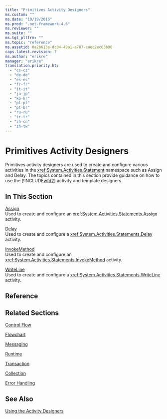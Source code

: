 ```yaml
---
title: "Primitives Activity Designers"
ms.custom: ""
ms.date: "10/19/2016"
ms.prod: ".net-framework-4.6"
ms.reviewer: ""
ms.suite: ""
ms.tgt_pltfrm: ""
ms.topic: "reference"
ms.assetid: 0a2b613e-dc04-49a1-a787-caec2ec63b90
caps.latest.revision: 7
ms.author: "erikre"
manager: "erikre"
translation.priority.ht: 
  - "cs-cz"
  - "de-de"
  - "es-es"
  - "fr-fr"
  - "it-it"
  - "ja-jp"
  - "ko-kr"
  - "pl-pl"
  - "pt-br"
  - "ru-ru"
  - "tr-tr"
  - "zh-cn"
  - "zh-tw"
---
```

# Primitives Activity Designers
Primitives activity designers are used to create and configure various activities in the <xref:System.Activities.Statement> namespace such as Assign and Delay. The topics contained in this section provide guidance on how to use the [!INCLUDE[wfd2](../workflow-designer/includes/wfd2_md.md)] activity and template designers.  
  
## In This Section  
 [Assign](../workflow-designer/assign-activity-designer.md)  
 Used to create and configure an <xref:System.Activities.Statements.Assign> activity.  
  
 [Delay](../workflow-designer/delay-activity-designer.md)  
 Used to create and configure a <xref:System.Activities.Statements.Delay> activity.  
  
 [InvokeMethod](../workflow-designer/invokemethod-activity-designer.md)  
 Used to create and configure an <xref:System.Activities.Statements.InvokeMethod> activity.  
  
 [WriteLine](../workflow-designer/writeline-activity-designer.md)  
 Used to create and configure a <xref:System.Activities.Statements.WriteLine> activity.  
  
## Reference  
  
## Related Sections  
 [Control Flow](../workflow-designer/control-flow-activity-designers.md)  
  
 [Flowchart](../workflow-designer/flowchart-activity-designers.md)  
  
 [Messaging](../workflow-designer/messaging-activity-designers.md)  
  
 [Runtime](../workflow-designer/runtime-activity-designers.md)  
  
 [Transaction](../workflow-designer/transaction-activity-designers.md)  
  
 [Collection](../workflow-designer/collection-activity-designers.md)  
  
 [Error Handling](../workflow-designer/error-handling-activity-designers.md)  
  
## See Also  
 [Using the Activity Designers](../workflow-designer/using-the-activity-designers.md)